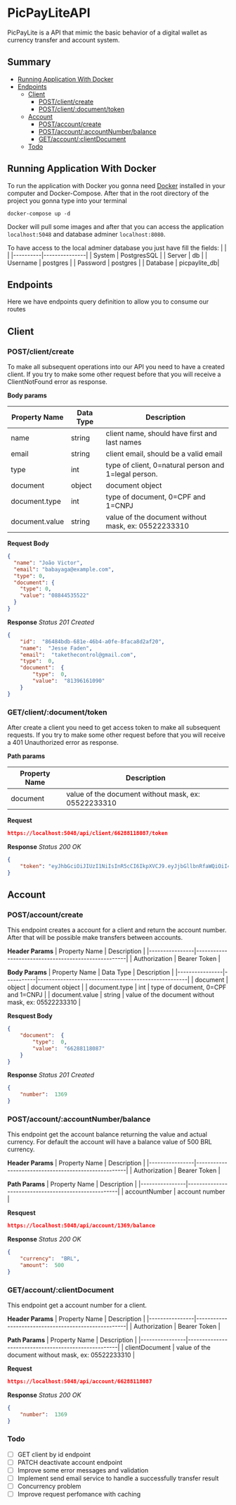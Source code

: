# PicPayLiteAPI
PicPayLite is a API that mimic the basic behavior of a digital wallet as currency transfer and account system.
## Summary
- [Running Application With Docker](#RunningApplicationWithDocker)
- [Endpoints](#Endpoints)
	- [Client](#Client)
		- [POST/client/create](#POST/client/create)
		- [POST/client/:document/token](#POST/client/:document/token)
	- [Account](#Account)
		- [POST/account/create](#POST/account/create)
		- [POST/account/:accountNumber/balance](#POST/account/:accountNumber/balance)
		- [GET/account/:clientDocument](#GET/account/:clientDocument)
	- [Todo](#Todo) 

## Running Application With Docker
To run the application with Docker you gonna need [Docker](https://docs.docker.com/desktop/install/windows-install/) installed in your computer and Docker-Compose. After that in the root directory of the project you gonna type into your terminal
```
docker-compose up -d
```
Docker will pull some images and after that you can access the application `localhost:5048` and database adminer `localhost:8080`. 

To have access to the local adminer database you just have fill the fields:
|				   |							 |
|----------|---------------|
| System   | PostgresSQL   |
| Server   |  db           |
| Username | postgres      |
| Password | postgres      |
| Database  | picpaylite_db|


## Endpoints
Here we have endpoints query definition to allow you to consume our routes

## Client

### POST/client/create
To make all subsequent operations into our API you need to have a created client. If you try to make some other request before that you will receive a ClientNotFound error as response.

**Body params**

| **Property Name** | **Data Type** | **Description**                                            |
|-------------------|---------------|------------------------------------------------------------|
| name              | string        | client name, should have first and last names              |
| email             | string        | client email, should be a valid email                      |
| type              | int           | type of client, 0=natural person and 1=legal person. |
| document          | object        | document object                                            |
| document.type     | int           | type of document, 0=CPF and 1=CNPJ                   |
| document.value    | string        | value of the document without mask, ex: 05522233310  |

**Request Body**
```json
{
  "name": "João Victor",
  "email": "babayaga@example.com",
  "type": 0,
  "document": {
    "type": 0,
    "value": "08844535522"
  }
}
```

**Response**
*Status 201 Created*
```json
{
	"id":  "86484bdb-681e-46b4-a0fe-8faca8d2af20",
	"name":  "Jesse Faden",
	"email":  "takethecontrol@gmail.com",
	"type":  0,
	"document":  {
		"type":  0,
		"value":  "81396161090"
	}
}
```

### GET/client/:document/token
After create a client you need to get access token to make all subsequent requests. If you try to make some other request before that you will receive a 401 Unauthorized error as response.

**Path params**

| **Property Name** | **Description**                                            |
|-------------------|------------------------------------------------------------
| document    			| value of the document without mask, ex: 05522233310				 |
    
**Request**
```json
https://localhost:5048/api/client/66288118087/token
```

**Response**
*Status 200 OK*
```json
{
	"token": "eyJhbGciOiJIUzI1NiIsInR5cCI6IkpXVCJ9.eyJjbGllbnRfaWQiOiI4NjQ4NGJkYi02ODFlLTQ2YjQtYTBmZS04ZmFjYThkMmFmMjAiLCJlbWFpbCI6InRha2V0aGVjb250cm9sQGdtYWlsLmNvbSIsImV4cCI6MTY4MzQzNzYxOSwiaXNzIjoiaXNzdWVyIiwiYXVkIjoiYXVkaWVuY2UifQ.jBsUXM9EBqsZbiUx4hGziyhlnPGEbiGY0vvv40wm6P8"
}
```

## Account

###  POST/account/create
This endpoint creates a account for a client and  return the account number. After that will be possible make transfers between accounts.

**Header Params**
| Property Name  | Description                                         |
|----------------|-----------------------------------------------------|
| Authorization  | Bearer Token                                        |


**Body Params**
| Property Name  | Data Type |  Description                                        |
|----------------|-----------|-----------------------------------------------------|
| document       | object    | document object                                     |
| document.type  | int       | type of document, 0=CPF and 1=CNPJ                  |
| document.value | string    | value of the document without mask, ex: 05522233310 |


**Resquest Body**
```json
{
	"document":  {
		"type":  0,
		"value":  "66288118087"
	}
}
```

**Response**
*Status 201 Created*
```json
{
	"number":  1369
}
```

###  POST/account/:accountNumber/balance
This endpoint get the account balance returning the value and actual currency. For default the account will have a balance value of 500 BRL currency. 

**Header Params**
| Property Name  | Description                                         |
|----------------|-----------------------------------------------------|
| Authorization  | Bearer Token                                        |


**Path Params**
| Property Name  |  Description                                        |
|----------------|-----------------------------------------------------|
| accountNumber  | account number                                     |


**Resquest**
```json
https://localhost:5048/api/account/1369/balance
```

**Response**
*Status 200 OK*
```json
{
	"currency":  "BRL",
	"amount":  500
}
```

### GET/account/:clientDocument
This endpoint get a account number for a client.

**Header Params**
| Property Name  | Description                                         |
|----------------|-----------------------------------------------------|
| Authorization  | Bearer Token                                        |


**Path Params**
| Property Name  |  Description                                        |
|----------------|-----------------------------------------------------|
| clientDocument | value of the document without mask, ex: 05522233310 |

**Request**
```json
https://localhost:5048/api/account/66288118087
```

**Response**
*Status 200 OK*
```json
{
	"number":  1369
}
```

### Todo
- [ ]  GET client by id endpoint
- [ ]  PATCH deactivate account endpoint
- [ ]  Improve some error messages and validation
- [ ]  Implement send email service to handle a successfully transfer result
- [ ]  Concurrency problem
- [ ]  Improve request perfomance with caching